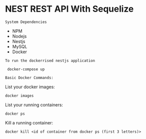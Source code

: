 # NEST REST API With Sequelize

`System Dependencies`
  * NPM
  * Nodejs
  * Nestjs
  * MySQL
  * Docker

`To run the dockerrised nestjs application`

```
 docker-compose up
```

`Basic Docker Commands:`

List your docker images: 
```
docker images
```
List your running containers: 
```
docker ps
```

Kill a running container: 
```
docker kill <id of container from docker ps (first 3 letters)>
```